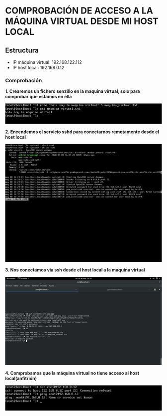 # COMPROBACIÓN DE ACCESO A LA MÁQUINA VIRTUAL DESDE MI HOST LOCAL

## Estructura

- IP máquina virtual: 192.168.122.112
- IP host local: 192.168.0.12

### Comprobación

**1. Crearemos un fichero senzillo en la maquina virtual, solo para comprobar que estamos en ella**

![Fichero maquina](../img/fichero_maquina.png)

**2. Encendemos el servicio sshd para conectarnos remotamente desde el host local**

![Encender sshd](../img/servicio_sshd.png)

**3. Nos conectamos via ssh desde el host local a la maquina virtual**

![Connexión a la máquina virtual](../img/comprobacion_acceso_mv.png)

**4. Comprobamos que la máquina virtual no tiene acceso al host local(anfitrión)**

![Connexión a mi host local](../img/comprobacion_acceso_hl.png)


